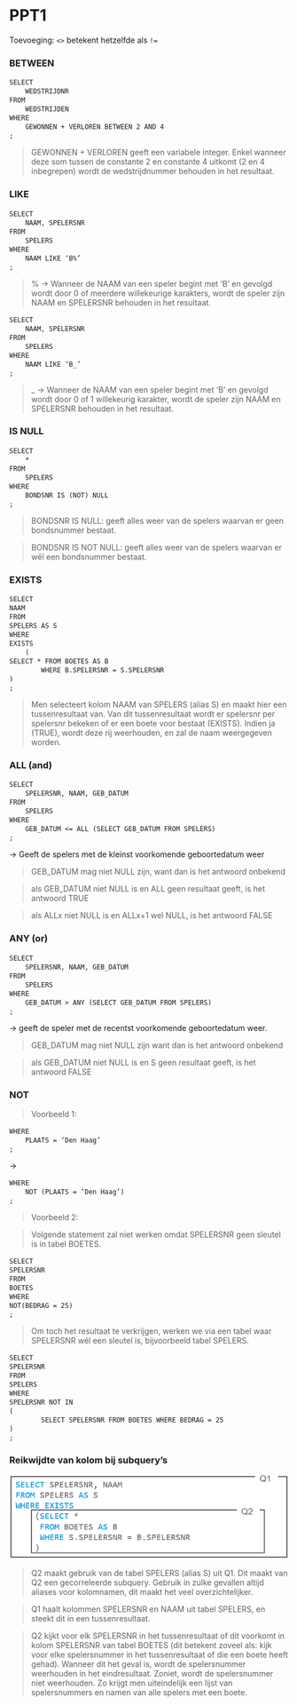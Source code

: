 # PPT1
Toevoeging: `<>` betekent hetzelfde als `!=`

### BETWEEN

```
SELECT
	WEDSTRIJDNR
FROM
	WEDSTRIJDEN
WHERE
	GEWONNEN + VERLOREN BETWEEN 2 AND 4
;
```
> GEWONNEN + VERLOREN geeft een variabele integer. Enkel wanneer deze som tussen de constante 2 en constante 4 uitkomt (2 en 4 inbegrepen) wordt de wedstrijdnummer behouden in het resultaat. 

### LIKE

```
SELECT
	NAAM, SPELERSNR
FROM
	SPELERS
WHERE
	NAAM LIKE ‘B%’
;
```
> % → Wanneer de NAAM van een speler begint met ‘B’ en gevolgd wordt door 0 of meerdere willekeurige karakters, wordt de speler zijn NAAM en SPELERSNR behouden in het resultaat.
```
SELECT
	NAAM, SPELERSNR
FROM
	SPELERS
WHERE
	NAAM LIKE ‘B_’
;
```
> _ → Wanneer de NAAM van een speler begint met ‘B’ en gevolgd wordt door 0 of 1 willekeurig karakter, wordt de speler zijn NAAM en SPELERSNR behouden in het resultaat.


### IS NULL

```
SELECT
	*
FROM
	SPELERS
WHERE
	BONDSNR IS (NOT) NULL
;
```
> BONDSNR IS NULL: geeft alles weer van de spelers waarvan er geen bondsnummer bestaat.

> BONDSNR IS NOT NULL: geeft alles weer van de spelers waarvan er wél een bondsnummer bestaat.

### EXISTS

```
SELECT
NAAM
FROM
SPELERS AS S
WHERE
EXISTS
	(
SELECT * FROM BOETES AS B
    	WHERE B.SPELERSNR = S.SPELERSNR
)
;
```
> Men selecteert kolom NAAM van SPELERS (alias S) en maakt hier een tussenresultaat van. Van dit tussenresultaat wordt er spelersnr per spelersnr bekeken of er een boete voor bestaat (EXISTS). Indien ja (TRUE), wordt deze rij weerhouden, en zal de naam weergegeven worden.

### ALL (and)

```
SELECT
	SPELERSNR, NAAM, GEB_DATUM
FROM
	SPELERS
WHERE
	GEB_DATUM <= ALL (SELECT GEB_DATUM FROM SPELERS)
;
```

→ Geeft de spelers met de kleinst voorkomende geboortedatum weer

> GEB_DATUM mag niet NULL zijn, want dan is het antwoord onbekend

> als GEB_DATUM niet NULL is en ALL geen resultaat geeft, is het antwoord TRUE

> als ALLx niet NULL is en ALLx+1 wel NULL, is het antwoord FALSE

### ANY (or)

```
SELECT
	SPELERSNR, NAAM, GEB_DATUM
FROM
	SPELERS
WHERE
	GEB_DATUM > ANY (SELECT GEB_DATUM FROM SPELERS)
;
```

→ geeft de speler met de recentst voorkomende geboortedatum weer.

> GEB_DATUM mag niet NULL zijn want dan is het antwoord onbekend

> als GEB_DATUM niet NULL is en S geen resultaat geeft, is het antwoord FALSE

### NOT

> Voorbeeld 1:
```
WHERE
	PLAATS = ‘Den Haag’
;
```

→ 

```
WHERE
	NOT (PLAATS = ‘Den Haag’)
;
```
> Voorbeeld 2:

> Volgende statement zal niet werken omdat SPELERSNR geen sleutel is in tabel BOETES.
```
SELECT
SPELERSNR
FROM
BOETES 
WHERE
NOT(BEDRAG = 25)
;
```

> Om toch het resultaat te verkrijgen, werken we via een tabel waar SPELERSNR wél een sleutel is, bijvoorbeeld tabel SPELERS.

```
SELECT
SPELERSNR
FROM
SPELERS
WHERE
SPELERSNR NOT IN
(
		SELECT SPELERSNR FROM BOETES WHERE BEDRAG = 25
)
;
```

### Reikwijdte van kolom bij subquery’s

![gecorreleerde_subquery](../afb/gecorreleerde_subquery.png)

> Q2 maakt gebruik van de tabel SPELERS (alias S) uit Q1. Dit maakt van Q2 een gecorreleerde subquery. Gebruik in zulke gevallen altijd aliases voor kolomnamen, dit maakt het veel overzichtelijker.

> Q1 haalt kolommen SPELERSNR en NAAM uit tabel SPELERS, en steekt dit in een tussenresultaat.

> Q2 kijkt voor elk SPELERSNR in het tussenresultaat of dit voorkomt in kolom SPELERSNR van tabel BOETES (dit betekent zoveel als: kijk voor elke spelersnummer in het tussenresultaat of die een boete heeft gehad). Wanneer dit het geval is, wordt de spelersnummer weerhouden in het eindresultaat. Zoniet, wordt de spelersnummer niet weerhouden. Zo krijgt men uiteindelijk een lijst van spelersnummers en namen van alle spelers met een boete.


